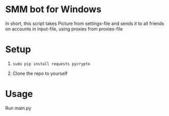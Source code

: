 SMM bot for Windows
==

In short, this script takes Picture from settings-file and sends it to all friends on accounts in input-file, using proxies from proxies-file

Setup 
==

1) <code>sudo pip install requests pycrypto</code> 

2) Clone the repo to yourself

Usage
==
Run main.py 

